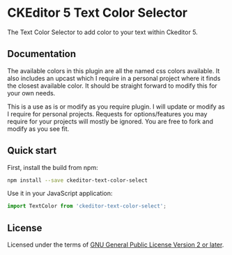 CKEditor 5 Text Color Selector
==============================================

The Text Color Selector to add color to your text within Ckeditor 5.

## Documentation

The available colors in this plugin are all the named css colors available. It also includes an upcast which I require in a personal project where it finds the closest available color. It should be straight forward to modify this for your own needs.

This is a use as is or modify as you require plugin. I will update or modify as I require for personal projects. Requests for options/features you may require for your projects will mostly be ignored. You are free to fork and modify as you see fit.

## Quick start

First, install the build from npm:

```bash
npm install --save ckeditor-text-color-select
```

Use it in your JavaScript application:

```js
import TextColor from 'ckeditor-text-color-select';
```

## License

Licensed under the terms of [GNU General Public License Version 2 or later](http://www.gnu.org/licenses/gpl.html).
